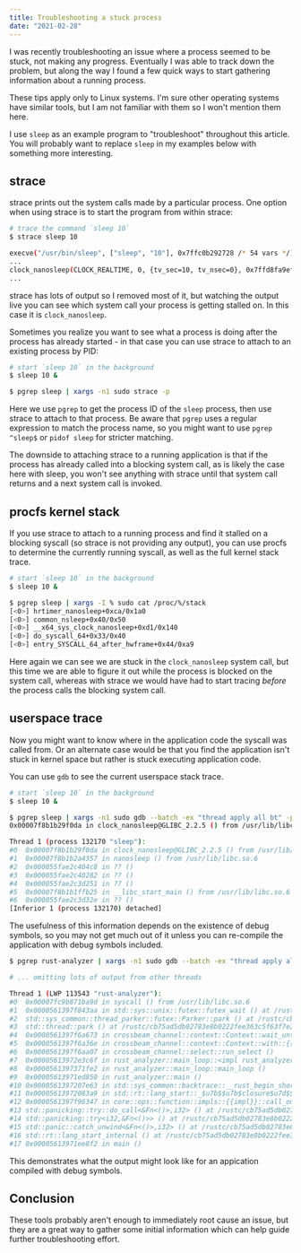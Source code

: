 ```yaml
---
title: Troubleshooting a stuck process
date: "2021-02-28"
---
```


I was recently troubleshooting an issue where a process seemed to be stuck, not making any progress. Eventually I was able to track down the problem, but along the way I found a few quick ways to start gathering information about a running process.

These tips apply only to Linux systems. I'm sure other operating systems have similar tools, but I am not familiar with them so I won't mention them here.

I use `sleep` as an example program to "troubleshoot" throughout this article. You will probably want to replace `sleep` in my examples below with something more interesting.

## strace

strace prints out the system calls made by a particular process. One option when using strace is to start the program from within strace:

```bash
# trace the command `sleep 10`
$ strace sleep 10

execve("/usr/bin/sleep", ["sleep", "10"], 0x7ffc0b292728 /* 54 vars */) = 0
...
clock_nanosleep(CLOCK_REALTIME, 0, {tv_sec=10, tv_nsec=0}, 0x7ffd8fa9ef30) = 0
...
``` 

strace has lots of output so I removed most of it, but watching the output live you can see which system call your process is getting stalled on. In this case it is `clock_nanosleep`.

Sometimes you realize you want to see what a process is doing after the process has already started - in that case you can use strace to attach to an existing process by PID:

```bash
# start `sleep 10` in the background
$ sleep 10 &

$ pgrep sleep | xargs -n1 sudo strace -p 
```

Here we use `pgrep` to get the process ID of the `sleep` process, then use strace to attach to that process. Be aware that `pgrep` uses a regular expression to match the process name, so you might want to use `pgrep ^sleep$` or `pidof sleep` for stricter matching. 


The downside to attaching strace to a running application is that if the process has already called into a blocking system call, as is likely the case here with sleep, you won't see anything with strace until that system call returns and a next system call is invoked.

## procfs kernel stack

If you use strace to attach to a running process and find it stalled on a blocking syscall (so strace is not providing any output), you can use procfs to determine the currently running syscall, as well as the full kernel stack trace.

```bash
# start `sleep 10` in the background
$ sleep 10 &

$ pgrep sleep | xargs -I % sudo cat /proc/%/stack
[<0>] hrtimer_nanosleep+0xca/0x1a0
[<0>] common_nsleep+0x40/0x50
[<0>] __x64_sys_clock_nanosleep+0xd1/0x140
[<0>] do_syscall_64+0x33/0x40
[<0>] entry_SYSCALL_64_after_hwframe+0x44/0xa9
```

Here again we can see we are stuck in the `clock_nanosleep` system call, but this time we are able to figure it out while the process is blocked on the system call, whereas with strace we would have had to start tracing *before* the process calls the blocking system call.

## userspace trace

Now you might want to know where in the application code the syscall was called from. Or an alternate case would be that you find the application isn't stuck in kernel space but rather is stuck executing application code.

You can use `gdb` to see the current userspace stack trace.

```bash
# start `sleep 10` in the background
$ sleep 10 &

$ pgrep sleep | xargs -n1 sudo gdb --batch -ex "thread apply all bt" -p
0x00007f8b1b29f0da in clock_nanosleep@GLIBC_2.2.5 () from /usr/lib/libc.so.6

Thread 1 (process 132170 "sleep"):
#0  0x00007f8b1b29f0da in clock_nanosleep@GLIBC_2.2.5 () from /usr/lib/libc.so.6
#1  0x00007f8b1b2a4357 in nanosleep () from /usr/lib/libc.so.6
#2  0x000055fae2c404c8 in ?? ()
#3  0x000055fae2c40282 in ?? ()
#4  0x000055fae2c3d251 in ?? ()
#5  0x00007f8b1b1ffb25 in __libc_start_main () from /usr/lib/libc.so.6
#6  0x000055fae2c3d32e in ?? ()
[Inferior 1 (process 132170) detached]
```

The usefulness of this information depends on the existence of debug symbols, so you may not get much out of it unless you can re-compile the application with debug symbols included.

```bash
$ pgrep rust-analyzer | xargs -n1 sudo gdb --batch -ex "thread apply all bt" -p

# ... omitting lots of output from other threads

Thread 1 (LWP 113543 "rust-analyzer"):
#0  0x00007fc9b871ba9d in syscall () from /usr/lib/libc.so.6
#1  0x0000561397f843aa in std::sys::unix::futex::futex_wait () at /rustc/cb75ad5db02783e8b0222fee363c5f63f7e2cf5b//library/std/src/sys/unix/futex.rs:25
#2  std::sys_common::thread_parker::futex::Parker::park () at /rustc/cb75ad5db02783e8b0222fee363c5f63f7e2cf5b//library/std/src/sys_common/thread_parker/futex.rs:50
#3  std::thread::park () at /rustc/cb75ad5db02783e8b0222fee363c5f63f7e2cf5b//library/std/src/thread/mod.rs:885
#4  0x0000561397f6a673 in crossbeam_channel::context::Context::wait_until ()
#5  0x0000561397f6a36e in crossbeam_channel::context::Context::with::{{closure}} ()
#6  0x0000561397f6aa07 in crossbeam_channel::select::run_select ()
#7  0x00005613972e3c6f in rust_analyzer::main_loop::<impl rust_analyzer::global_state::GlobalState>::run ()
#8  0x0000561397371fe2 in rust_analyzer::main_loop::main_loop ()
#9  0x00005613971ed850 in rust_analyzer::main ()
#10 0x0000561397207e63 in std::sys_common::backtrace::__rust_begin_short_backtrace ()
#11 0x00005613972083a9 in std::rt::lang_start::_$u7b$$u7b$closure$u7d$$u7d$::h01cd5294bcfc3945 ()
#12 0x0000561397f96347 in core::ops::function::impls::{{impl}}::call_once<(),Fn<()>> () at /rustc/cb75ad5db02783e8b0222fee363c5f63f7e2cf5b/library/core/src/ops/function.rs:259
#13 std::panicking::try::do_call<&Fn<()>,i32> () at /rustc/cb75ad5db02783e8b0222fee363c5f63f7e2cf5b//library/std/src/panicking.rs:379
#14 std::panicking::try<i32,&Fn<()>> () at /rustc/cb75ad5db02783e8b0222fee363c5f63f7e2cf5b//library/std/src/panicking.rs:343
#15 std::panic::catch_unwind<&Fn<()>,i32> () at /rustc/cb75ad5db02783e8b0222fee363c5f63f7e2cf5b//library/std/src/panic.rs:396
#16 std::rt::lang_start_internal () at /rustc/cb75ad5db02783e8b0222fee363c5f63f7e2cf5b//library/std/src/rt.rs:51
#17 0x00005613971ee8f2 in main ()
```

This demonstrates what the output might look like for an appication compiled with debug symbols.

## Conclusion

These tools probably aren't enough to immediately root cause an issue, but they are a great way to gather some initial information which can help guide further troubleshooting effort.
